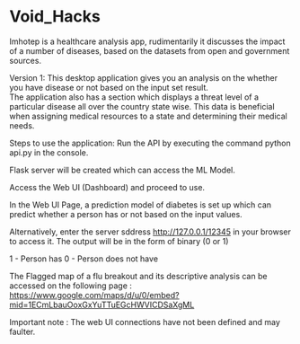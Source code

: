 # Void_Hacks
Imhotep is a healthcare analysis app, rudimentarily it discusses the impact of a number of diseases, based on the datasets from open and government sources.


Version 1:
This desktop application gives you an analysis on the whether you have disease or not based on the input set result.  
The application also has a section which displays a threat level of a particular disease all over the country state wise.
This data is beneficial when assigning medical resources to a state and determining their medical needs.

Steps to use the application: 
Run the API by executing the command python api.py in the console.

Flask server will be created which can access the ML Model.

Access the Web UI (Dashboard) and proceed to use.

In the Web UI Page, a prediction model of diabetes is set up which can predict whether a person has or not based on the 
input values.

Alternatively, enter the server sddress http://127.0.0.1/12345 in your browser to access it.
The output will be in the form of binary (0 or 1)

1 - Person has
0 - Person does not have

The Flagged map of a flu breakout and its descriptive analysis can be accessed on the following page :
https://www.google.com/maps/d/u/0/embed?mid=1ECmLbauOoxGxYuTTuEGcHWVICDSaXgML

Important note : The web UI connections have not been defined and may faulter.

